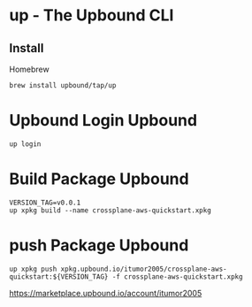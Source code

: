 # up - The Upbound CLI
## Install
Homebrew
```
brew install upbound/tap/up
```

# Upbound Login Upbound
```
up login
```

# Build Package Upbound
```
VERSION_TAG=v0.0.1
up xpkg build --name crossplane-aws-quickstart.xpkg
```

# push Package Upbound
```
up xpkg push xpkg.upbound.io/itumor2005/crossplane-aws-quickstart:${VERSION_TAG} -f crossplane-aws-quickstart.xpkg
```

https://marketplace.upbound.io/account/itumor2005